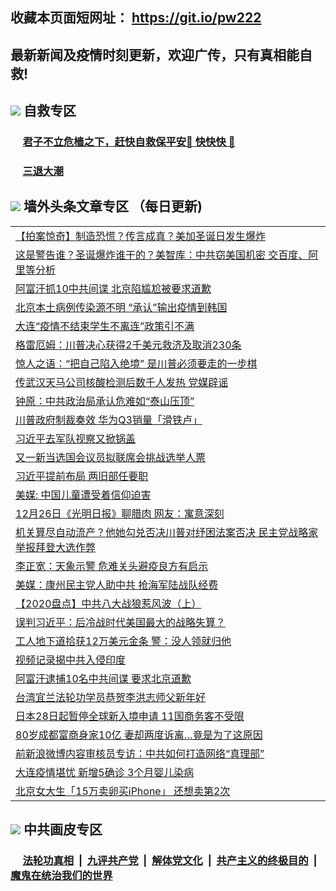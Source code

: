 ## 收藏本页面短网址： https://git.io/pw222
## 最新新闻及疫情时刻更新，欢迎广传，只有真相能自救! 



## <img src="https://img.icons8.com/cute-clipart/2x/circled-right.png">  自救专区

 ### &nbsp;&nbsp;&nbsp;&nbsp; [君子不立危樯之下，赶快自救保平安🍎 快快快 📩](https://github.com/pwgy/td/blob/master/README.md)
 
 ### &nbsp;&nbsp;&nbsp;&nbsp; [三退大潮](https://is.gd/fCPoKo) 
 
## <img src="https://img.icons8.com/cute-clipart/2x/circled-right.png"> 墙外头条文章专区 （每日更新)

<Table>
<tr><td colspan="2" align="left"><a href="https://ptjblyqc.xhuyd.press/?name=c1259885&key=encdeuyadochlaxz&from=pw2">【拍案惊奇】制造恐慌？传言成真？美加圣诞日发生爆炸</a></td></tr>
<tr><td colspan="2" align="left"><a href="https://ptjblyqc.xhuyd.press/?name=c1259930&key=encdeuyadochlaxz&from=pw2">这是警告谁？圣诞爆炸谁干的？美智库：中共窃美国机密 交百度、阿里等分析</a></td></tr>
<tr><td colspan="2" align="left"><a href="https://ptjblyqc.xhuyd.press/?name=c1259917&key=encdeuyadochlaxz&from=pw2">阿富汗抓10中共间谍 北京陷尴尬被要求道歉</a></td></tr>
<tr><td colspan="2" align="left"><a href="https://ptjblyqc.xhuyd.press/?name=c1259919&key=encdeuyadochlaxz&from=pw2">北京本土病例传染源不明 “承认”输出疫情到韩国</a></td></tr>
<tr><td colspan="2" align="left"><a href="https://ptjblyqc.xhuyd.press/?name=c1259918&key=encdeuyadochlaxz&from=pw2">大连“疫情不结束学生不离连”政策引不满</a></td></tr>
<tr><td colspan="2" align="left"><a href="https://ptjblyqc.xhuyd.press/?name=c1259921&key=encdeuyadochlaxz&from=pw2">格雷厄姆：川普决心获得2千美元救济及取消230条</a></td></tr>
<tr><td colspan="2" align="left"><a href="https://ptjblyqc.xhuyd.press/?name=c1259892&key=encdeuyadochlaxz&from=pw2">惊人之语：“把自己陷入绝境” 是川普必须要走的一步棋</a></td></tr>
<tr><td colspan="2" align="left"><a href="https://ptjblyqc.xhuyd.press/?name=c1259945&key=encdeuyadochlaxz&from=pw2">传武汉天马公司核酸检测后数千人发热 党媒辟谣</a></td></tr>
<tr><td colspan="2" align="left"><a href="https://ptjblyqc.xhuyd.press/?name=c1259889&key=encdeuyadochlaxz&from=pw2">钟原：中共政治局承认危难如“泰山压顶”</a></td></tr>
<tr><td colspan="2" align="left"><a href="https://ptjblyqc.xhuyd.press/?name=c1259923&key=encdeuyadochlaxz&from=pw2">川普政府制裁奏效 华为Q3销量「滑铁卢」</a></td></tr>
<tr><td colspan="2" align="left"><a href="https://ptjblyqc.xhuyd.press/?name=c1259914&key=encdeuyadochlaxz&from=pw2">习近平去军队视察又掀锅盖</a></td></tr>
<tr><td colspan="2" align="left"><a href="https://ptjblyqc.xhuyd.press/?name=c1259916&key=encdeuyadochlaxz&from=pw2">又一新当选国会议员拟联席会挑战选举人票</a></td></tr>
<tr><td colspan="2" align="left"><a href="https://ptjblyqc.xhuyd.press/?name=c1259942&key=encdeuyadochlaxz&from=pw2">习近平提前布局 两旧部任要职</a></td></tr>
<tr><td colspan="2" align="left"><a href="https://ptjblyqc.xhuyd.press/?name=c1259929&key=encdeuyadochlaxz&from=pw2">美媒: 中国儿童遭受着信仰迫害</a></td></tr>
<tr><td colspan="2" align="left"><a href="https://ptjblyqc.xhuyd.press/?name=c1259913&key=encdeuyadochlaxz&from=pw2">12月26日《光明日报》聊腊肉 网友：寓意深刻</a></td></tr>
<tr><td colspan="2" align="left"><a href="https://ptjblyqc.xhuyd.press/?name=c1259898&key=encdeuyadochlaxz&from=pw2">机关算尽自动流产？他她勾兑否决川普对纾困法案否决 民主党战略家举报拜登大选作弊</a></td></tr>
<tr><td colspan="2" align="left"><a href="https://ptjblyqc.xhuyd.press/?name=c1259796&key=encdeuyadochlaxz&from=pw2">李正宽：天象示警 危难关头避疫良方有启示</a></td></tr>
<tr><td colspan="2" align="left"><a href="https://ptjblyqc.xhuyd.press/?name=c1259920&key=encdeuyadochlaxz&from=pw2">美媒：康州民主党人助中共 抢海军陆战队经费</a></td></tr>
<tr><td colspan="2" align="left"><a href="https://ptjblyqc.xhuyd.press/?name=c1259895&key=encdeuyadochlaxz&from=pw2">【2020盘点】中共八大战狼惹风波（上）</a></td></tr>
<tr><td colspan="2" align="left"><a href="https://ptjblyqc.xhuyd.press/?name=c1259896&key=encdeuyadochlaxz&from=pw2">误判习近平：后冷战时代美国最大的战略失算？</a></td></tr>
<tr><td colspan="2" align="left"><a href="https://ptjblyqc.xhuyd.press/?name=c1259911&key=encdeuyadochlaxz&from=pw2">工人地下道拾获12万美元金条 警：没人领就归他</a></td></tr>
<tr><td colspan="2" align="left"><a href="https://ptjblyqc.xhuyd.press/?name=c1259888&key=encdeuyadochlaxz&from=pw2">视频记录揭中共入侵印度</a></td></tr>
<tr><td colspan="2" align="left"><a href="https://ptjblyqc.xhuyd.press/?name=c1259897&key=encdeuyadochlaxz&from=pw2">阿富汗逮捕10名中共间谍 要求北京道歉</a></td></tr>
<tr><td colspan="2" align="left"><a href="https://ptjblyqc.xhuyd.press/?name=c1259944&key=encdeuyadochlaxz&from=pw2">台湾宜兰法轮功学员恭贺李洪志师父新年好</a></td></tr>
<tr><td colspan="2" align="left"><a href="https://ptjblyqc.xhuyd.press/?name=c1259922&key=encdeuyadochlaxz&from=pw2">日本28日起暂停全球新入境申请 11国商务客不受限</a></td></tr>
<tr><td colspan="2" align="left"><a href="https://ptjblyqc.xhuyd.press/?name=c1259908&key=encdeuyadochlaxz&from=pw2">80岁成都富商身家10亿 妻却两度诉离…竟是为了这原因</a></td></tr>
<tr><td colspan="2" align="left"><a href="https://ptjblyqc.xhuyd.press/?name=c1259899&key=encdeuyadochlaxz&from=pw2">前新浪微博内容审核员专访：中共如何打造网络“真理部”</a></td></tr>
<tr><td colspan="2" align="left"><a href="https://ptjblyqc.xhuyd.press/?name=c1259915&key=encdeuyadochlaxz&from=pw2">大连疫情堪忧 新增5确诊 3个月婴儿染病</a></td></tr>
<tr><td colspan="2" align="left"><a href="https://ptjblyqc.xhuyd.press/?name=c1259907&key=encdeuyadochlaxz&from=pw2">北京女大生「15万卖卵买iPhone」 还想卖第2次</a></td></tr>

 </Table>

## <img src="https://img.icons8.com/cute-clipart/2x/circled-right.png"> 中共画皮专区


 ### &nbsp;&nbsp;&nbsp;&nbsp; [法轮功真相](https://github.com/begood0513/basic/blob/master/README.md) &nbsp;|&nbsp; [九评共产党](https://github.com/begood0513/9ping.md/blob/master/README.md) &nbsp;|&nbsp; [解体党文化](https://github.com/begood0513/jtdwh.md/blob/master/README.md)   &nbsp;|&nbsp; [共产主义的终极目的](https://github.com/begood0513/gczydzjmd.md/blob/master/README.md) &nbsp;|&nbsp; [魔鬼在统治我们的世界](https://github.com/begood0513/gczydzjmd.md/blob/master/README.md) 

